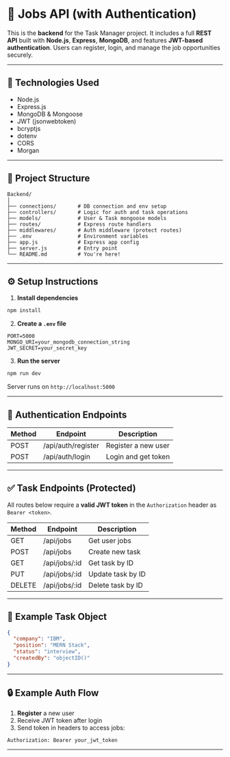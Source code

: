 # 🔐 Jobs API (with Authentication)

This is the **backend** for the Task Manager project. It includes a full **REST API** built with **Node.js**, **Express**, **MongoDB**, and features **JWT-based authentication**. Users can register, login, and manage the job opportunities securely.

---

## 🚀 Technologies Used

- Node.js
- Express.js
- MongoDB & Mongoose
- JWT (jsonwebtoken)
- bcryptjs
- dotenv
- CORS
- Morgan

---

## 📁 Project Structure

```
Backend/
│
├── connections/       # DB connection and env setup
├── controllers/       # Logic for auth and task operations
├── models/            # User & Task mongoose models
├── routes/            # Express route handlers
├── middlewares/       # Auth middleware (protect routes)
├── .env               # Environment variables
├── app.js             # Express app config
├── server.js          # Entry point
└── README.md          # You're here!
```

---

## ⚙️ Setup Instructions

1. **Install dependencies**

```bash
npm install
```

2. **Create a `.env` file**

```env
PORT=5000
MONGO_URI=your_mongodb_connection_string
JWT_SECRET=your_secret_key
```

3. **Run the server**

```bash
npm run dev
```

Server runs on `http://localhost:5000`

---

## 🔐 Authentication Endpoints

| Method | Endpoint           | Description         |
| ------ | ------------------ | ------------------- |
| POST   | /api/auth/register | Register a new user |
| POST   | /api/auth/login    | Login and get token |

---

## ✅ Task Endpoints (Protected)

All routes below require a **valid JWT token** in the `Authorization` header as `Bearer <token>`.

| Method | Endpoint      | Description       |
| ------ | ------------- | ----------------- |
| GET    | /api/jobs     | Get user jobs     |
| POST   | /api/jobs     | Create new task   |
| GET    | /api/jobs/:id | Get task by ID    |
| PUT    | /api/jobs/:id | Update task by ID |
| DELETE | /api/jobs/:id | Delete task by ID |

---

## 🧪 Example Task Object

```json
{
  "company": "IBM",
  "position": "MERN Stack",
  "status": "interview",
  "createdBy": "objectID()"
}
```

---

## 🔒 Example Auth Flow

1. **Register** a new user
2. Receive JWT token after login
3. Send token in headers to access jobs:

```http
Authorization: Bearer your_jwt_token
```

---
